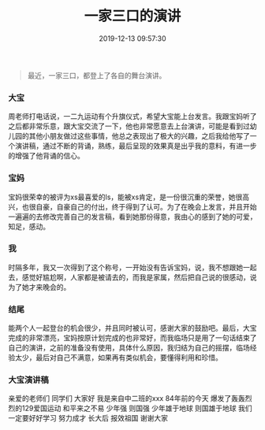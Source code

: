 ﻿---
title: 一家三口的演讲
urlname: sayhi-index
tags:
  - 演讲
categories:
  - 家有嘉宝
date: 2019-12-13 09:57:30
---
<!-- Hexo daybreak git vb.net 健康 博客设置 网络日志 软件列表 魔法书签 -->
<!--![图]() -->
<!--[]() -->

> 最近，一家三口，都登上了各自的舞台演讲。

<!-- more -->

### 大宝

周老师打电话说，一二九运动有个升旗仪式，希望大宝能上台发言。我跟宝妈听了之后都非常乐意，跟大宝交流了一下，他也非常愿意去上台演讲，可能是看到过幼儿园的其他小朋友做过这些事情，他总之表现出了极大的兴趣，之后我给他写了一个演讲稿，通过不断的背诵，熟练，最后呈现的效果真是出乎我的意料，有进一步的增强了他背诵的信心。

### 宝妈

宝妈很荣幸的被评为xs最喜爱的ls，能被xs肯定，是一份很沉重的荣誉，她很高兴，也很自豪，自豪自己的付出，终于得到了认可。为了在晚会上发言，并且开始一遍遍的去修改完善自己的发言稿，看到她那份得意，我由心的感到了她的可爱，知足，感动。

### 我

时隔多年，我又一次得到了这个称号，一开始没有告诉宝妈，说，我不想跟她一起去，感觉好尴尬啊，人家都是被请去的，而我是家属，然后把自己说的很感动，说为了她才来晚会的。

### 结尾

能两个人一起登台的机会很少，并且同时被认可，感谢大家的鼓励吧。最后，大宝完成的非常漂亮，宝妈按原计划完成的也非常好，而我临场只是用了一句话结束了自己的演讲，之前的准备没有使用，具体什么原因，我归结为自己的摇摆，临场经验太少，最后对自己不满意，如果再有类似机会，要懂得利用和珍惜。

### 大宝演讲稿
亲爱的老师们
同学们
大家好
我是来自中二班的xxx
84年前的今天
爆发了轰轰烈烈的129爱国运动
和平来之不易
少年强
则国强
少年雄于地球
则国雄于地球
我们一定要好好学习
努力成才
长大后
报效祖国
谢谢大家